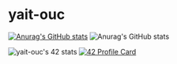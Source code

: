 # yait-ouc
<a href="https://github.com/anuraghazra/github-readme-stats"><img src="https://camo.githubusercontent.com/ace1def13b02b3807fa0006572b3cd28777d1d967e83606ba2ea60ed71c8e326/68747470733a2f2f6769746875622d726561646d652d73746174732e76657263656c2e6170702f6170693f757365726e616d653d6d656a646931" alt="Anurag's GitHub stats" data-canonical-src="https://github-readme-stats.vercel.app/api?username=yait-ouc" style="max-width: 100%;"></a>
<img src="https://camo.githubusercontent.com/ace1def13b02b3807fa0006572b3cd28777d1d967e83606ba2ea60ed71c8e326/68747470733a2f2f6769746875622d726561646d652d73746174732e76657263656c2e6170702f6170693f757365726e616d653d6d656a646931" alt="Anurag's GitHub stats" data-canonical-src="https://github-readme-stats.vercel.app/api?username=yait-ouc" style="max-width: 100%;">

![yait-ouc's 42 stats](https://badge42.herokuapp.com/api/stats/yait-ouc?darkmode=true&cursus=42cursus)
[![42 Profile Card](https://1337-readme.vercel.app/api/profile?cursus=42cursus&dark=true&login=yait-ouc)](https://github.com/mohouyizme/1337-readme)
